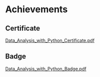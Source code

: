 

# Achievements
## Certificate
[Data_Analysis_with_Python_Certificate.pdf](https://prod-files-secure.s3.us-west-2.amazonaws.com/03e82b26-cccb-4906-bb56-adabcbdc0655/1aa3a050-2338-4a85-85d5-899bad17a31c/Data_Analysis_with_Python_Certificate.pdf?X-Amz-Algorithm=AWS4-HMAC-SHA256&X-Amz-Content-Sha256=UNSIGNED-PAYLOAD&X-Amz-Credential=ASIAZI2LB4662JPNKEL6%2F20250204%2Fus-west-2%2Fs3%2Faws4_request&X-Amz-Date=20250204T031719Z&X-Amz-Expires=3600&X-Amz-Security-Token=IQoJb3JpZ2luX2VjEAsaCXVzLXdlc3QtMiJGMEQCIHKz6ik%2BuWcA6IYIJ3dn0vIvZ8UcT0wzaZykbLmKIz%2FmAiAmMSuEif6WtkoWV%2FIf%2BgGxg1oZ2h72Chjv%2Fzsj747QASr%2FAwgkEAAaDDYzNzQyMzE4MzgwNSIMD4GHvPppiNHbtaDyKtwDpGWn74KjIBJFKC6NzetUksIM5yheFwgepPZfLS4BeQvxznbbqrO%2BZRmZgpM2c8CXQVrySD7ZGQT%2F%2BnnXChf%2FnwmCVjc9qTmUIc3wMcpqveEK1TRaZFc2aUcPNWZaD0wnqbIQIVr%2BOaevbAGqq4gkwyx%2Fkg9kh%2F5M%2Fd02twXWN9U2QoWSoiqw5nnSu4NZlwj9kXh4cZRFQHqoSGzn716yLoj8hOK2U7%2B9X%2FAplqrRGhuGYeRwcQKYfUtwpuaF%2BIPSX%2F3CQ9uICmsauQKQocL0m2uuOZe5zHOMjRKecwyOf6vsnnrKUvW9t7kOpWfVfUXZ60q94PwrG06JG8olRSQIQnsxtbS11vi4dhJbffMd9HpmBUl1NDwq3wr2dfaTO5b%2FubHOYDsqh3F7sJlH%2BKUrwQKq33LrahGd8MorBk1EQ4mqlPq0lgiUOf%2BHc9DLm6ozy8%2Bu8UyD1jGFXEwkZmx%2BRdsFn6IeMzPXBCYXfusDAXeuMJpYC8x%2BaxenLzeoKhbLxr9GOGRMGkpbOjrI0v%2F8ZwIs10e03FXfCydAncqzWkGPLd3c5grySUOPP8o0KVDZYvrg86IM33%2BLOxd4lkCo5iTEIc4R6dOgRcda%2FFiU2fyVr8hwS%2FNJMjjzEsEwoIWGvQY6pgF9n3v9KonX1UVi5GqX%2FbB%2FnmC76rkVlRpZxgV21FZlr201lT6Ur9YFweVrsg97JQV2WYrWhpe1%2BouUqpSHSrlI55Fm9S66lppe3iYwOW66WgBJXRm6bWQDq50UQ5mQnPlIVAD7RlfO9e97Ot4xOWybDd9%2FZYlOgbPgAJLKDQutjjHk%2Bh6yWgNJwWkmO37kQVEaB0p308qBis7VlUNDP%2FKgGWyJlYQ8&X-Amz-Signature=385aa92576557bdc432eeb980f5b72f56184c46549117645122c1edd32d1e5b9&X-Amz-SignedHeaders=host&x-id=GetObject)
## Badge
[Data_Analysis_with_Python_Badge.pdf](https://prod-files-secure.s3.us-west-2.amazonaws.com/03e82b26-cccb-4906-bb56-adabcbdc0655/4fa9bcf8-b584-40dd-8775-c0bfadf6a6f0/Data_Analysis_with_Python_Badge.pdf?X-Amz-Algorithm=AWS4-HMAC-SHA256&X-Amz-Content-Sha256=UNSIGNED-PAYLOAD&X-Amz-Credential=ASIAZI2LB4662JPNKEL6%2F20250204%2Fus-west-2%2Fs3%2Faws4_request&X-Amz-Date=20250204T031719Z&X-Amz-Expires=3600&X-Amz-Security-Token=IQoJb3JpZ2luX2VjEAsaCXVzLXdlc3QtMiJGMEQCIHKz6ik%2BuWcA6IYIJ3dn0vIvZ8UcT0wzaZykbLmKIz%2FmAiAmMSuEif6WtkoWV%2FIf%2BgGxg1oZ2h72Chjv%2Fzsj747QASr%2FAwgkEAAaDDYzNzQyMzE4MzgwNSIMD4GHvPppiNHbtaDyKtwDpGWn74KjIBJFKC6NzetUksIM5yheFwgepPZfLS4BeQvxznbbqrO%2BZRmZgpM2c8CXQVrySD7ZGQT%2F%2BnnXChf%2FnwmCVjc9qTmUIc3wMcpqveEK1TRaZFc2aUcPNWZaD0wnqbIQIVr%2BOaevbAGqq4gkwyx%2Fkg9kh%2F5M%2Fd02twXWN9U2QoWSoiqw5nnSu4NZlwj9kXh4cZRFQHqoSGzn716yLoj8hOK2U7%2B9X%2FAplqrRGhuGYeRwcQKYfUtwpuaF%2BIPSX%2F3CQ9uICmsauQKQocL0m2uuOZe5zHOMjRKecwyOf6vsnnrKUvW9t7kOpWfVfUXZ60q94PwrG06JG8olRSQIQnsxtbS11vi4dhJbffMd9HpmBUl1NDwq3wr2dfaTO5b%2FubHOYDsqh3F7sJlH%2BKUrwQKq33LrahGd8MorBk1EQ4mqlPq0lgiUOf%2BHc9DLm6ozy8%2Bu8UyD1jGFXEwkZmx%2BRdsFn6IeMzPXBCYXfusDAXeuMJpYC8x%2BaxenLzeoKhbLxr9GOGRMGkpbOjrI0v%2F8ZwIs10e03FXfCydAncqzWkGPLd3c5grySUOPP8o0KVDZYvrg86IM33%2BLOxd4lkCo5iTEIc4R6dOgRcda%2FFiU2fyVr8hwS%2FNJMjjzEsEwoIWGvQY6pgF9n3v9KonX1UVi5GqX%2FbB%2FnmC76rkVlRpZxgV21FZlr201lT6Ur9YFweVrsg97JQV2WYrWhpe1%2BouUqpSHSrlI55Fm9S66lppe3iYwOW66WgBJXRm6bWQDq50UQ5mQnPlIVAD7RlfO9e97Ot4xOWybDd9%2FZYlOgbPgAJLKDQutjjHk%2Bh6yWgNJwWkmO37kQVEaB0p308qBis7VlUNDP%2FKgGWyJlYQ8&X-Amz-Signature=33e9e9fd5a726da287a017a9ff573abc2efb2bae8a6a6312a4453fd08d932476&X-Amz-SignedHeaders=host&x-id=GetObject)
